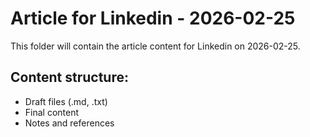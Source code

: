 # Article for Linkedin - 2026-02-25

This folder will contain the article content for Linkedin on 2026-02-25.

## Content structure:
- Draft files (.md, .txt)
- Final content
- Notes and references
